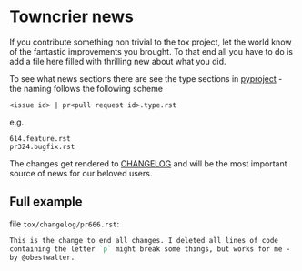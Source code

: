 # Towncrier news

If you contribute something non trivial to the tox project, let the world know of the fantastic improvements you brought. To that end all you have to do is add a file here filled with thrilling new about what you did.

To see what news sections there are see the type sections in [pyproject](../../pyproject.toml) - the naming follows the following scheme

    <issue id> | pr<pull request id>.type.rst

e.g.

    614.feature.rst
    pr324.bugfix.rst

The changes get rendered to [CHANGELOG](../../CHANGELOG.rst) and will be the most important source of news for our beloved users.

## Full example

file `tox/changelog/pr666.rst`:

```rst
This is the change to end all changes. I deleted all lines of code
containing the letter `p` might break some things, but works for me - 
by @obestwalter.
```
